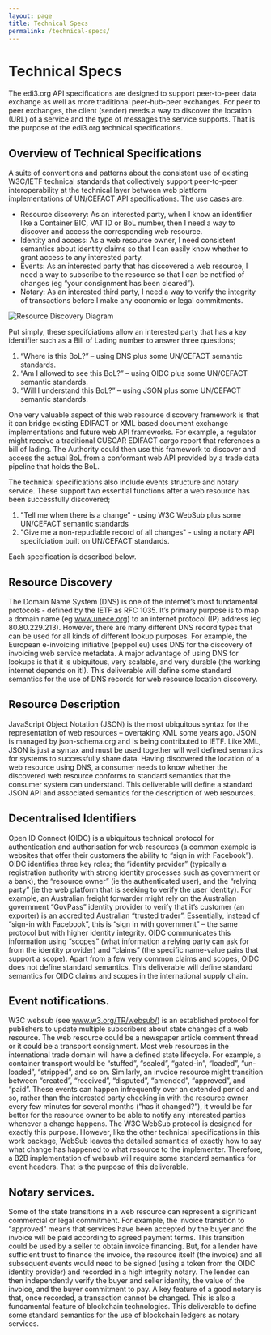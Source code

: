 ```yaml
---
layout: page
title: Technical Specs
permalink: /technical-specs/
---
```

# Technical Specs

The edi3.org API specifications are designed to support peer-to-peer data exchange as well as more traditional peer-hub-peer exchanges. For peer to peer exchanges, the client (sender) needs a way to discover the location (URL) of a service and the type of messages the service supports. That is the purpose of the edi3.org technical specifications.

## Overview of Technical Specifications

A suite of conventions and patterns about the consistent use of existing W3C/IETF technical standards that collectively support peer-to-peer interoperability at the technical layer between web platform implementations of UN/CEFACT API specifications.  The use cases are:

* Resource discovery: As an interested party, when I know an identifier like a Container BIC, VAT ID or BoL number, then I need a way to discover and access the corresponding web resource. 
* Identity and access: As a web resource owner, I need consistent semantics about identity claims so that I can easily know whether to grant access to any interested party.
* Events: As an interested party that has discovered a web resource, I need a way to subscribe to the resource so that I can be notified of changes (eg “your consignment has been cleared”). 
* Notary: As an interested third party, I need a way to verify the integrity of transactions before I make any economic or legal commitments. 

![Resource Discovery Diagram](../images/edi3-rdf.png)

Put simply, these specifciations allow an interested party that has a key identifier such as a Bill of Lading number to answer three questions;

1.	“Where is this BoL?” – using DNS plus some UN/CEFACT semantic standards.
2.	“Am I allowed to see this BoL?” – using OIDC plus some UN/CEFACT semantic standards.
3.	“Will I understand this BoL?” – using JSON plus some UN/CEFACT semantic standards.

One very valuable aspect of this web resource discovery framework is that it can bridge existing EDIFACT or XML based document exchange implementations and future web API frameworks.  For example, a regulator might receive a traditional CUSCAR EDIFACT cargo report that references a bill of lading.  The Authority could then use this framework to discover and access the actual BoL from a conformant web API provided by a trade data pipeline that holds the BoL.

The technical specifications also include events structure and notary service. These support two essential functions after a web resource has been successfully discovered;

1. "Tell me when there is a change" - using W3C WebSub plus some UN/CEFACT semantic standards
2. "Give me a non-repudiable record of all changes" - using a notary API specifciation built on UN/CEFACT standards.

Each specification is described below.

## Resource Discovery

The Domain Name System (DNS) is one of the internet’s most fundamental protocols - defined by the IETF as RFC 1035.  It’s primary purpose is to map a domain name (eg www.unece.org) to an internet protocol (IP) address (eg  80.80.229.213). However, there are many different DNS record types that can be used for all kinds of different lookup purposes. For example, the European e-invoicing initiative (peppol.eu) uses DNS for the discovery of invoicing web service metadata.  A major advantage of using DNS for lookups is that it is ubiquitous, very scalable, and very durable (the working internet depends on it!). This deliverable will define some standard semantics for the use of DNS records for web resource location discovery.

## Resource Description

JavaScript Object Notation (JSON) is the most ubiquitous syntax for the representation of web resources – overtaking XML some years ago.  JSON is managed by json-schema.org and is being contributed to IETF. Like XML, JSON is just a syntax and must be used together will well defined semantics for systems to successfully share data. Having discovered the location of a web resource using DNS, a consumer needs to know whether the discovered web resource conforms to standard semantics that the consumer system can understand. This deliverable will define a standard JSON API and associated semantics for the description of web resources.  

## Decentralised Identifiers

Open ID Connect (OIDC) is a ubiquitous technical protocol for authentication and authorisation for web resources (a common example is websites that offer their customers the ability to “sign in with Facebook”).  OIDC identifies three key roles; the “identity provider” (typically a registration authority with strong identity processes such as government or a bank), the “resource owner” (ie the authenticated user), and the “relying party” (ie the web platform that is seeking to verify the user identity). For example, an Australian freight forwarder might rely on the Australian government “GovPass” identity provider to verify that it’s customer (an exporter) is an accredited Australian “trusted trader”.  Essentially, instead of “sign-in with Facebook”, this is “sign in with government” – the same protocol but with higher identity integrity. OIDC communicates this information using “scopes” (what information a relying party can ask for from the identity provider) and “claims” (the specific name-value pairs that support a scope).  Apart from a few very common claims and scopes, OIDC does not define standard semantics. This deliverable will define standard semantics for OIDC claims and scopes in the international supply chain.

## Event notifications.  

W3C websub (see www.w3.org/TR/websub/) is an established protocol for publishers to update multiple subscribers about state changes of a web resource. The web resource could be a newspaper article comment thread or it could be a transport consignment. Most web resources in the international trade domain will have a defined state lifecycle.  For example, a container transport would be “stuffed”, “sealed”, “gated-in”, “loaded”, “un-loaded”, “stripped”, and so on. Similarly, an invoice resource might transition between “created”, “received”, “disputed”, “amended”, “approved”, and “paid”.  These events can happen infrequently over an extended period and so, rather than the interested party checking in with the resource owner every few minutes for several months (“has it changed?”), it would be far better for the resource owner to be able to notify any interested parties whenever a change happens.  The W3C WebSub protocol is designed for exactly this purpose. However, like the other technical specifications in this work package, WebSub leaves the detailed semantics of exactly how to say what change has happened to what resource to the implementer. Therefore, a B2B implementation of websub will require some standard semantics for event headers.  That is the purpose of this deliverable.

## Notary services.  

Some of the state transitions in a web resource can represent a significant commercial or legal commitment.  For example, the invoice transition to “approved” means that services have been accepted by the buyer and the invoice will be paid according to agreed payment terms.  This transition could be used by a seller to obtain invoice financing. But, for a lender have sufficient trust to finance the invoice, the resource itself (the invoice) and all subsequent events would need to be signed (using a token from the OIDC identity provider) and recorded in a high integrity notary. The lender can then independently verify the buyer and seller identity, the value of the invoice, and the buyer commitment to pay. A key feature of a good notary is that, once recorded, a transaction cannot be changed. This is also a fundamental feature of blockchain technologies. This deliverable to define some standard semantics for the use of blockchain ledgers as notary services.


